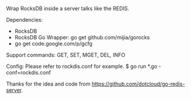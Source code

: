 Wrap RocksDB inside a server talks like the REDIS.

Dependencies:
* RocksDB
* RocksDB Go Wrapper: go get github.com/mijia/gorocks
* go get code.google.com/p/gcfg

Support commands:
GET, SET, MGET, DEL, INFO

Config:
Please refer to rockdis.conf for example.
$ go run *.go -conf=rockdis.conf

Thanks for the idea and code from https://github.com/dotcloud/go-redis-server.